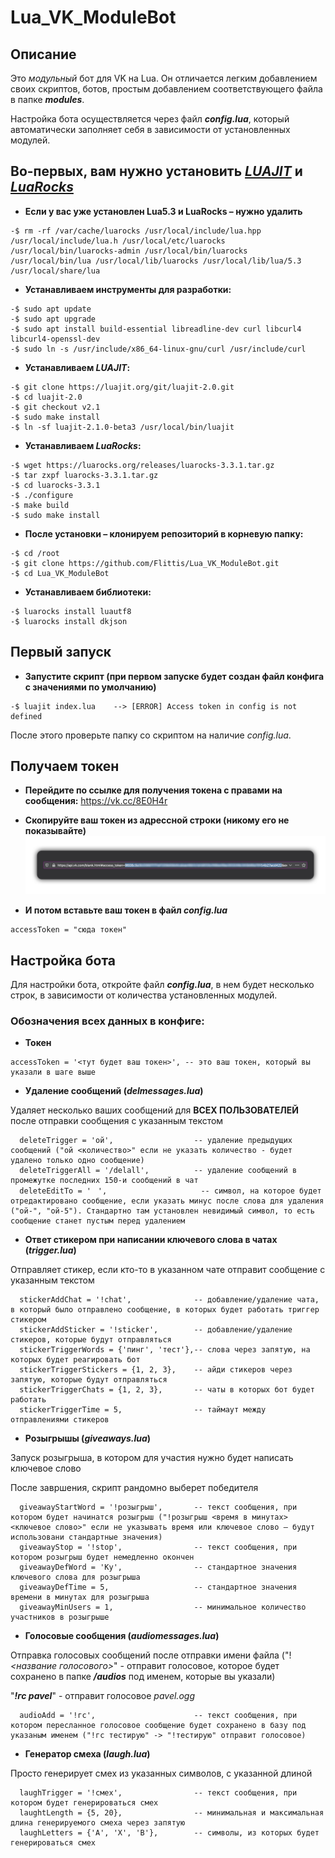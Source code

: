# Lua_VK_ModuleBot

## Описание

Это _модульный_ бот для VK на Lua. Он отличается легким добавлением своих скриптов, ботов, простым добавлением соответствующего файла в папке _**modules**_. 

Настройка бота осуществляется через файл _**config.lua**_, который автоматически заполняет себя в зависимости от установленных модулей.




## **Во-первых, вам нужно установить _[LUAJIT](https://luajit.org)_ и _[LuaRocks](https://luarocks.org/)_**

- **Если у вас уже установлен Lua5.3 и LuaRocks – нужно удалить**
```
-$ rm -rf /var/cache/luarocks /usr/local/include/lua.hpp /usr/local/include/lua.h /usr/local/etc/luarocks /usr/local/bin/luarocks-admin /usr/local/bin/luarocks /usr/local/bin/lua /usr/local/lib/luarocks /usr/local/lib/lua/5.3 /usr/local/share/lua
```

- **Устанавливаем инструменты для разработки:**
```
-$ sudo apt update
-$ sudo apt upgrade
-$ sudo apt install build-essential libreadline-dev curl libcurl4 libcurl4-openssl-dev
-$ sudo ln -s /usr/include/x86_64-linux-gnu/curl /usr/include/curl
```

- **Устанавливаем _LUAJIT_:**
```
-$ git clone https://luajit.org/git/luajit-2.0.git
-$ cd luajit-2.0
-$ git checkout v2.1
-$ sudo make install
-$ ln -sf luajit-2.1.0-beta3 /usr/local/bin/luajit
```
- **Устанавливаем _LuaRocks_:**
```
-$ wget https://luarocks.org/releases/luarocks-3.3.1.tar.gz
-$ tar zxpf luarocks-3.3.1.tar.gz
-$ cd luarocks-3.3.1
-$ ./configure
-$ make build
-$ sudo make install
```

- **После установки – клонируем репозиторий в корневую папку:**
```
-$ cd /root
-$ git clone https://github.com/Flittis/Lua_VK_ModuleBot.git
-$ cd Lua_VK_ModuleBot
```

- **Устанавливаем библиотеки:**
```
-$ luarocks install luautf8
-$ luarocks install dkjson
```

## Первый запуск

- **Запустите скрипт (при первом запуске будет создан файл конфига с значениями по умолчанию)**
```
-$ luajit index.lua    --> [ERROR] Access token in config is not defined
```
После этого проверьте папку со скриптом на наличие _config.lua_.

## Получаем токен

- **Перейдите по ссылке для получения токена с правами на сообщения:**
https://vk.cc/8E0H4r

- **Скопируйте ваш токен из адрессной строки (никому его не показывайте)**
![alt text](https://github.com/Flittis/Lua_VK_ModuleBot/raw/master/tokenScreen.jpg)

- **И потом вставьте ваш токен в файл _config.lua_**
```
accessToken = "сюда токен"
```

## Настройка бота

Для настройки бота, откройте файл _**config.lua**_, в нем будет несколько строк, в зависимости от количества установленных модулей. 

### Обозначения всех данных в конфиге:

- **Токен**
```
accessToken = '<тут будет ваш токен>', -- это ваш токен, который вы указали в шаге выше
```

- **Удаление сообщений (_delmessages.lua_)**

Удаляет несколько ваших сообщений для **ВСЕХ ПОЛЬЗОВАТЕЛЕЙ** после отправки сообщения с указанным текстом

```
  deleteTrigger = 'ой',                  -- удаление предыдущих сообщений ("ой <количество>" если не указать количество - будет удалено только одно сообщение)
  deleteTriggerAll = '/delall',          -- удаление сообщений в промежутке последних 150-и сообщений в чат
  deleteEditTo = 'ᅠ',                     -- символ, на которое будет отредактировано сообщение, если указать минус после слова для удаления ("ой-", "ой-5"). Стандартно там установлен невидимый символ, то есть сообщение станет пустым перед удалением
```

- **Ответ стикером при написании ключевого слова в чатах (_trigger.lua_)**

Отправляет стикер, если кто-то в указанном чате отправит сообщение с указанным текстом

```
  stickerAddChat = '!chat',              -- добавление/удаление чата, в который было отправлено сообщение, в которых будет работать триггер стикером
  stickerAddSticker = '!sticker',        -- добавление/удаление стикеров, которые будут отправляться 
  stickerTriggerWords = {'пинг', 'тест'},-- слова через запятую, на которых будет реагировать бот
  stickerTriggerStickers = {1, 2, 3},    -- айди стикеров через запятую, которые будут отправляться
  stickerTriggerChats = {1, 2, 3},       -- чаты в которых бот будет работать
  stickerTriggerTime = 5,                -- таймаут между отправлениями стикеров
```

- **Розыгрышы (_giveaways.lua_)**

Запуск розыгрыша, в котором для участия нужно будет написать ключевое слово

После завршения, скрипт рандомно выберет победителя

```
  giveawayStartWord = '!розыгрыш',       -- текст сообщения, при котором будет начинатся розыгрыш ("!розыгрыш <время в минутах> <ключевое слово>" если не указывать время или ключевое слово – будут использовани стандартные значения)
  giveawayStop = '!stop',                -- текст сообщения, при котором розыгрыш будет немедленно окончен
  giveawayDefWord = 'Ку',                -- стандартное значения ключевого слова для розыгрыша
  giveawayDefTime = 5,                   -- стандартное значения времени в минутах для розыгрыша
  giveawayMinUsers = 1,                  -- минимальное количество участников в розыгрыше
```

- **Голосовые сообщения (_audiomessages.lua_)**

Отправка голосовых сообщений после отправки имени файла ("!_<название голосового>_" - отправит голосовое, которое будет сохранено в папке _**/audios**_ под именем, которые вы указали)
  
"_**!гс pavel**_" - отправит голосовое _pavel.ogg_
```
  audioAdd = '!гс',                      -- текст сообщения, при котором пересланное голосовое сообщение будет сохранено в базу под указаным именем ("!гс тестирую" -> "!тестирую" отправит голосовое)
```

- **Генератор смеха (_laugh.lua_)**

Просто генерирует смех из указанных символов, с указанной длиной

```
  laughTrigger = '!смех',                -- текст сообщения, при котором будет генерироваться смех
  laughtLength = {5, 20},                -- минимальная и максимальная длина генерируемого смеха через запятую
  laughLetters = {'А', 'Х', 'В'},        -- символы, из которых будет генерироваться смех
```
